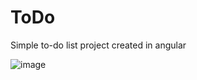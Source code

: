 # ToDo

Simple to-do list project created in angular


![image](https://user-images.githubusercontent.com/33430525/158906755-d106bb1b-a6aa-4cc4-b95d-e9cb974dd2fa.png)
